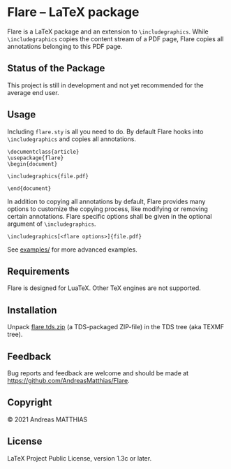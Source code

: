 # Flare – LaTeX package
Flare is a LaTeX package and an extension to `\includegraphics`.
While `\includegraphics` copies the content stream of a PDF page,
Flare copies all annotations belonging to this PDF page.


## Status of the Package
This project is still in development and not yet recommended for the
average end user. 


## Usage
Including `flare.sty` is all you need to do. By default Flare hooks
into `\includegraphics` and copies all annotations. 

    \documentclass{article}
    \usepackage{flare}
    \begin{document}

    \includegraphics{file.pdf}

    \end{document}

In addition to copying all annotations by default, Flare provides many options
to customize the copying process, like modifying or removing certain annotations.
Flare specific options shall be given in the optional argument of
`\includegraphics`.

    \includegraphics[<flare options>]{file.pdf}

See [examples/](examples) for more advanced examples.


## Requirements
Flare is designed for LuaTeX. Other TeX engines are not supported.


## Installation
Unpack [flare.tds.zip](release/flare.tds.zip) (a TDS-packaged ZIP-file) in the
TDS tree (aka TEXMF tree).


## Feedback
Bug reports and feedback are welcome and should be made at
<https://github.com/AndreasMatthias/Flare>.


## Copyright
© 2021 Andreas MATTHIAS


## License
LaTeX Project Public License, version 1.3c or later.
